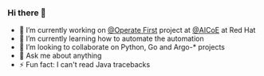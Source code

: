 ### Hi there 👋

- 🔭 I’m currently working on [@Operate First](https://github.com/operate-first) project at [@AICoE](https://github.com/AiCoE) at Red Hat
- 🌱 I’m currently learning how to automate the automation
- 👯 I’m looking to collaborate on Python, Go and Argo-\* projects
- 💬 Ask me about anything
- ⚡ Fun fact: I can't read Java tracebacks
